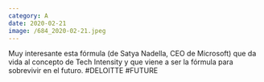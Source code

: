 ```yaml
--- 
category: A 
date: 2020-02-21 
image: /684_2020-02-21.jpeg 
--- 
```


Muy interesante esta fórmula (de Satya Nadella, CEO de Microsoft)  que da vida al concepto de Tech Intensity y que viene a ser la fórmula para sobrevivir en el futuro. #DELOITTE #FUTURE